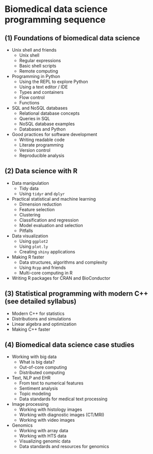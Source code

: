 # Biomedical data science programming sequence

## (1) Foundations of biomedical data science

- Unix shell and friends
    - Unix shell
    - Regular expressions
    - Basic shell scripts
    - Remote computing
- Programming in Python
    - Using the REPL to explore Python
    - Using a text editor / IDE
    - Types and containers
    - Flow control
    - Functions
- SQL and NoSQL databases
    - Relational database concepts
    - Queries in SQL
    - NoSQL database examples
    - Databases and Python
- Good practices for software development
    - Writing readable code
    - Literate programming
    - Version control
    - Reproducible analysis

## (2) Data science with R

- Data manipulation
    - Tidy data
    - Using `tidyr` and `dplyr`
- Practical statistical and machine learning
    - Dimension reduction
    - Feature selection
    - Clustering
    - Classification and regression
    - Model evaluation and selection
    - Pitfalls
- Data visualization
    - Using `ggplot2`
    - Using `plot.ly`
    - Creating `shiny` applications
- Making R faster
    - Data structures, algorithms and complexity
    - Using `Rcpp` and friends
    - Multi-core computing in R
- Writing R packages for CRAN and BioConductor

## (3) Statistical programming with modern C++ (see detailed syllabus)

- Modern C++ for statistics
- Distributions and simulations
- Linear algebra and optimization
- Making C++ faster

## (4) Biomedical data science case studies

- Working with big data
    - What is big data?
    - Out-of-core computing
    - Distributed computing
- Text, NLP and EHR
    - From text to numerical features
    - Sentiment analysis
    - Topic modeling
    - Data standards for medical text processing
- Image processing
    - Working with histology images
    - Working with diagnostic images (CT/MRI)
    - Working with video images
- Genomics
    - Working with array data
    - Working with HTS data
    - Visualizing genomic data
    - Data standards and resources for genomics

